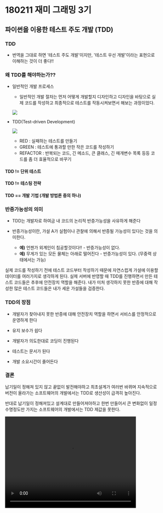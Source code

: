 # 180211 재미 그래밍 3기 

## 파이썬을 이용한 테스트 주도 개발 (TDD)

### TDD

- 번역을 그대로 하면 '테스트 주도 개발'이지만, '테스트 우선 개발'이라는 표현으로 이해하는 것이 더 좋다!!

### 왜 TDD를 해야하는가??

- 일반적인 개발 프로세스 

	- 일반적인 개발 절차는 먼저 어떻게 개발할지 디자인하고 디자인을 바탕으로 실제 코드를 작성하고 최종적으로 테스트를 작동시켜보면서 해보는 과정이었다.

	![](https://nesoy.github.io/assets/posts/20170131/1.PNG)

- TDD(Test-driven Development)

	![](https://nesoy.github.io/assets/posts/20170131/2.gif)
	
	- RED : 실패하는 테스트를 만들기
	- GREEN : 테스트에 통과할 만한 작은 코드를 작성하기
	- REFACTOR : 반복되는 코드, 긴 메소드, 큰 클래스, 긴 매개변수 목록 등등 코드를 좀 더 효율적으로 바꾸기

#### TDD != 단위 테스트
#### TDD != 테스팅 전략

#### TDD == 개발 기법 (개발 방법론 중의 하나)

### 반증가능성의 의미

- TDD는 개발자로 하여금 내 코드의 논리적 반증가능성을 사유하게 해준다 

- 반증가능성이란, 가설 A가 실험이나 관찰에 의해서 반증될 가능성이 있다는 것을 의미한다. 
	
	- **예)** 언젠가 외계인이 침공할것이다!! - 반증가능성이 없다.
	- **예)** 무게가 있는 모든 물체는 아래로 떨어진다 - 반증가능성이 있다. (무중력 상태에서는 가능)
	
	
실제 코드를 작성하기 전에 테스트 코드부터 작성하기 때문에 자연스럽게 가설에 이용할 데이터를 여러가지로 생각하게 된다. 실제 서버에 반영할 때 TDD를 진행하면서 만든 테스트 코드들은 추후에 안전장치 역할을 해준다. 내가 미처 생각하지 못한 반증에 대해 작성한 많은 테스트 코드들은 내가 세운 가설들을 검증한다. 

### TDD의 장점
	
- 개발자가 찾아내지 못한 반증에 대해 안전장치 역할을 하면서 서비스를 안정적으로 운영하게 한다

- 유지 보수가 쉽다 

- 개발자가 의도한대로 코딩이 진행된다 

- 테스트는 문서가 된다 

- 개발 소요시간이 줄어든다 

	
### 결론

납기일이 정해져 있지 않고 끝없이 발전해야하고 최초설계가 여러번 바뀌며 지속적으로 버전이 올라가는 소프트웨어의 개발에서는 TDD로 생산성이 급격히 높아진다.

반대로 납기일이 정해져있고 설계대로 만들어져야하고 한번 만들어서 큰 변화없이 일정 수명정도만 가지는 소프트웨어의 개발에서는 TDD 제값을 못한다.

<video width="430" height="300" autoplay loop mute ="1" controls>
  <source src="https://img-9gag-fun.9cache.com/photo/arO9ge6_460sv.mp4" type="video/mp4">
</video>



	
